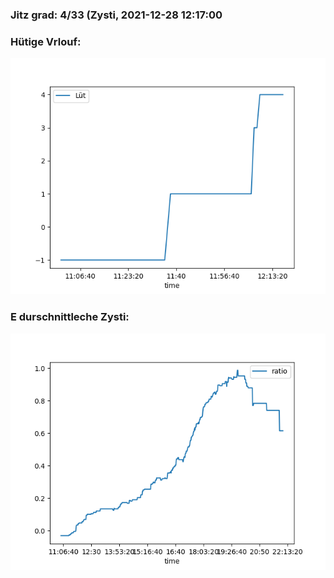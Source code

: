 ### Jitz grad: 4/33 (Zysti, 2021-12-28 12:17:00

### Hütige Vrlouf:
![Graph](Today.png)

### E durschnittleche Zysti:
![Graph](Zysti.png)